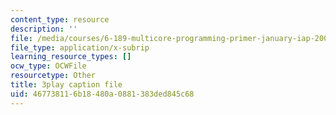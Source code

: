 ```yaml
---
content_type: resource
description: ''
file: /media/courses/6-189-multicore-programming-primer-january-iap-2007/467738116b18480a0881383ded845c68_WikcTwXQXfA.srt
file_type: application/x-subrip
learning_resource_types: []
ocw_type: OCWFile
resourcetype: Other
title: 3play caption file
uid: 46773811-6b18-480a-0881-383ded845c68
---
```


